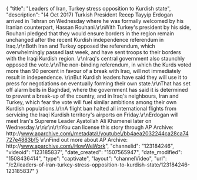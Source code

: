 {
    "title": "Leaders of Iran, Turkey stress opposition to Kurdish state",
    "description": "(4 Oct 2017) Turkish President Recep Tayyip Erdogan arrived in Tehran on Wednesday where he was formally welcomed by his Iranian counterpart, Hassan Rouhani.\r\nWith Turkey's president by his side, Rouhani pledged that they would ensure borders in the region remain unchanged after the recent Kurdish independence referendum in Iraq.\r\nBoth Iran and Turkey opposed the referendum, which overwhelmingly passed last week, and have sent troops to their borders with the Iraqi Kurdish region. \r\nIraq's central government also staunchly opposed the vote.\r\nThe non-binding referendum, in which the Kurds voted more than 90 percent in favour of a break with Iraq, will not immediately result in independence. \r\nBut Kurdish leaders have said they will use it to press for negotiations on eventually forming their own state.\r\nThat has set off alarm bells in Baghdad, where the government has said it is determined to prevent a break-up of the country, and in Iraq's neighbours, Iran and Turkey, which fear the vote will fuel similar ambitions among their own Kurdish populations.\r\nA flight ban halted all international flights from servicing the Iraqi Kurdish territory's airports on Friday.\r\nErdogan will meet Iran's Supreme Leader Ayatollah Ali Khamenei later on Wednesday.\r\n\r\n\r\nYou can license this story through AP Archive: http:\/\/www.aparchive.com\/metadata\/youtube\/bb4aea2032244ca28ca74727e4883bf5 \r\nFind out more about AP Archive: http:\/\/www.aparchive.com\/HowWeWork",
    "channelid": "123184246",
    "videoid": "123185837",
    "date_created": "1507565947",
    "date_modified": "1508436414",
    "type": "captivate",
    "layout": "channelVideo",
    "url": "\/c2\/leaders-of-iran-turkey-stress-opposition-to-kurdish-state\/123184246-123185837"
}